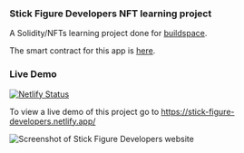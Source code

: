 ### Stick Figure Developers NFT learning project

A Solidity/NFTs learning project done for [buildspace](https://buildspace.so/).

The smart contract for this app is [here](https://github.com/jester7/stick-figure-developers).

### Live Demo
[![Netlify Status](https://api.netlify.com/api/v1/badges/d50c5b61-d4b9-4d91-82d8-c3be1164d26a/deploy-status)](https://app.netlify.com/sites/stick-figure-developers/deploys)

To view a live demo of this project go to https://stick-figure-developers.netlify.app/

![Screenshot of Stick Figure Developers website](https://stick-figure-developers.netlify.app/stick-figure-developers-preview.png)
